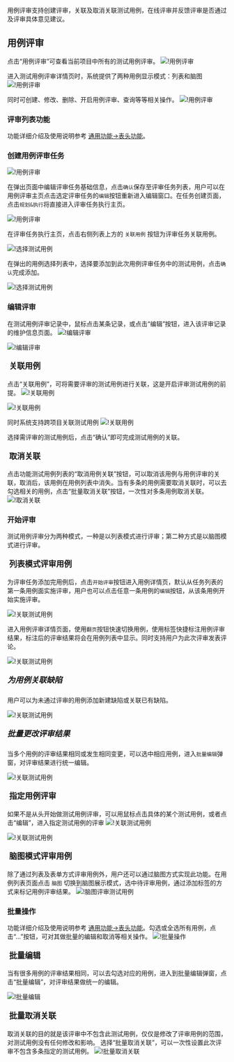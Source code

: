 用例评审支持创建评审，关联及取消关联测试用例，在线评审并反馈评审是否通过及评审具体意见建议。

## 用例评审
点击“用例评审”可查看当前项目中所有的测试用例评审。
![!用例评审](../../img/track/用例评审1.png)

进入测试用例评审详情页时，系统提供了两种用例显示模式：列表和脑图
![!用例评审](../../img/track/用例评审2.png)

同时可创建、修改、删除、开启用例评审、查询等等相关操作。
![!用例评审](../../img/track/用例评审3.png)

### 评审列表功能
功能详细介绍及使用说明参考 [通用功能->表头功能](../../general/#_8)。

### 创建用例评审任务
![!用例评审](../../img/track/用例评审首页.png)

在弹出页面中编辑评审任务基础信息，点击`确认`保存至评审任务列表，用户可以在用例评审主页点击选定评审任务的`编辑`按钮重新进入编辑窗口。在任务创建页面，点击`规划&执行`将直接进入评审任务执行主页。

![!用例评审](../../img/track/创建用例评审.png)

在评审任务执行主页，点击右侧列表上方的 `关联用例` 按钮为评审任务关联用例。

![!选择测试用例](../../img/track/关联测试用例1.png)

在弹出的用例选择列表中，选择要添加到此次用例评审任务中的测试用例，点击`确认`完成添加。

![!选择测试用例](../../img/track/关联测试用例2.png)

### 编辑评审
在测试用例评审记录中，鼠标点击某条记录，或点击“编辑”按钮，进入该评审记录的维护信息页面。
![!编辑评审](../../img/track/编辑评审1.png)

![!编辑评审](../../img/track/编辑评审2.png)

#### <font size=4> 关联用例 </font>
点击“关联用例”，可将需要评审的测试用例进行关联，这是开启评审测试用例的前提。
![!关联用例](../../img/track/关联用例1.png)

![!关联用例](../../img/track/关联用例2.png)

同时系统支持跨项目关联测试用例
![!关联用例](../../img/track/关联用例3.png)

选择需评审的测试用例后，点击“确认”即可完成测试用例的关联。

#### <font size=4> 取消关联 </font>
点击功能测试用例列表的“取消用例关联”按钮，可以取消该用例与用例评审的关联，取消后，该用例在用例列表中消失。当有多条的用例需要取消关联时，可以去勾选相关的用例，点击“批量取消关联”按钮，一次性对多条用例取消关联。
![!取消关联](../../img/track/取消关联.png)


### 开始评审
测试用例评审分为两种模式，一种是以列表模式进行评审；第二种方式是以脑图模式进行评审。

#### <font size=4> 列表模式评审用例 </font>
为评审任务添加完用例后，点击`开始评审`按钮进入用例详情页，默认从任务列表的第一条用例面实施评审，用户也可以点击任意一条用例的`编辑`按钮，从该条用例开始实施评审。

![!关联测试用例](../../img/track/用例评审执行主页.png)

进入用例评审详情页面，使用`翻页`按钮快速切换用例，使用标签快捷标注用例评审结果，标注后的评审结果将会在用例列表中显示。同时支持用户为此次评审发表评论。

![!关联测试用例](../../img/track/用例评审执行详情页.png)

##### <font size=4> 为用例关联缺陷 </font>

用户可以为未通过评审的用例添加新建缺陷或关联已有缺陷。

![!关联测试用例](../../img/track/用例评审关联缺陷.png)

##### <font size=4>批量更改评审结果 </font>

当多个用例的评审结果相同或发生相同变更，可以选中相应用例，进入`批量编辑`弹窗，对评审结果进行统一编辑。

![!关联测试用例](../../img/track/批量更改评审结果.png)

#### <font size=4> 指定用例评审 </font>
如果不是从头开始做测试用例评审，可以用鼠标点击具体的某个测试用例，或者点击“编辑”，进入指定测试用例的评审
![!关联测试用例](../../img/track/指定用例评审1.png)

![!关联测试用例](../../img/track/指定用例评审2.png)

#### <font size=4> 脑图模式评审用例 </font>

除了通过列表及表单方式评审用例外，用户还可以通过脑图方式实现此功能。在用例列表页面点击 `脑图` 切换到脑图展示模式，选中待评审用例，通过添加标签的方式来标记用例评审结果。
![!脑图评审测试用例](../../img/track/脑图评审测试用例.png)

### 批量操作
功能详细介绍及使用说明参考 [通用功能->表头功能](../../general/#_8)。勾选或全选所有用例，点击“…”按钮，可对其做批量的编辑和取消等相关操作。
![!批量操作](../../img/track/批量操作1.png)

#### <font size=4> 批量编辑 </font>
当有很多用例的评审结果相同，可以去勾选对应的用例，进入到批量编辑弹窗，点击“批量编辑”，对评审结果做统一的编辑。

![!批量编辑](../../img/track/批量编辑2.png)

#### <font size=4> 批量取消关联 </font>
取消关联的目的就是该评审中不包含此测试用例，仅仅是修改了评审用例的范围，对测试用例没有任何修改和影响。
选择“批量取消关联”，可以一次性设置此次评审不包含多条指定的测试用例。
![!批量取消关联](../../img/track/批量取消关联.png)


